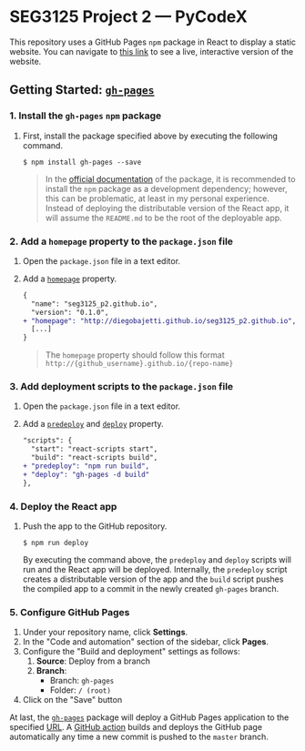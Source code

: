 # SEG3125 Project 2 — PyCodeX

This repository uses a GitHub Pages `npm` package in React to display a static website. You can navigate to [this link][live-website] to see a live, interactive version of the website.

## Getting Started: [`gh-pages`][gh-pages]

### 1. Install the `gh-pages` `npm` package

1. First, install the package specified above by executing the following command.

   ```shell
   $ npm install gh-pages --save
   ```

   > In the [official documentation][gh-pages] of the package, it is recommended to install the `npm` package as a development dependency; however, this can be problematic, at least in my personal experience. Instead of deploying the distributable version of the React app, it will assume the `README.md` to be the root of the deployable app.

### 2. Add a `homepage` property to the `package.json` file

1. Open the `package.json` file in a text editor.
1. Add a [`homepage`][package-json-example] property.

   ```diff
   {
     "name": "seg3125_p2.github.io",
     "version": "0.1.0",
   + "homepage": "http://diegobajetti.github.io/seg3125_p2.github.io",
     [...]
   }
   ```

   > The `homepage` property should follow this format `http://{github_username}.github.io/{repo-name}`

### 3. Add deployment scripts to the `package.json` file

1. Open the `package.json` file in a text editor.
1. Add a [`predeploy`][package-json-example] and [`deploy`][package-json-example] property.

   ```diff
   "scripts": {
     "start": "react-scripts start",
     "build": "react-scripts build",
   + "predeploy": "npm run build",
   + "deploy": "gh-pages -d build"
   },
   ```

### 4. Deploy the React app

1. Push the app to the GitHub repository.

   ```shell
   $ npm run deploy
   ```

   By executing the command above, the `predeploy` and `deploy` scripts will run and the React app will be deployed. Internally, the `predeploy` script creates a distributable version of the app and the `build` script pushes the compiled app to a commit in the newly created `gh-pages` branch.

### 5. Configure GitHub Pages

1. Under your repository name, click **Settings**.
1. In the "Code and automation" section of the sidebar, click **Pages**.
1. Configure the "Build and deployment" settings as follows:
   1. **Source**: Deploy from a branch
   2. **Branch**:
      - Branch: `gh-pages`
      - Folder: `/ (root)`
1. Click on the "Save" button

At last, the [`gh-pages`][gh-pages] package will deploy a GitHub Pages application to the specified [URL](#2-add-a-homepage-property-to-the-packagejson-file-homepage). A [GitHub action][github-action] builds and deploys the GitHub page automatically any time a new commit is pushed to the `master` branch.

[live-website]: https://diegobajetti.github.io/seg3125_p2.github.io/
[gh-pages]: https://www.npmjs.com/package/gh-pages
[package-json-example]: https://github.com/diegobajetti/seg3125_p2.github.io/blob/master/package.json
[github-action]: https://github.com/diegobajetti/seg3125_p2.github.io/actions/runs/5434796911
